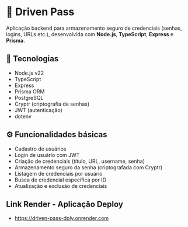 # 🔐 Driven Pass

Aplicação backend para armazenamento seguro de credenciais (senhas, logins, URLs etc.), desenvolvida com **Node.js**, **TypeScript**, **Express** e **Prisma**.

## 🚀 Tecnologias

- Node.js v22  
- TypeScript  
- Express  
- Prisma ORM  
- PostgreSQL  
- Cryptr (criptografia de senhas)  
- JWT (autenticação)  
- dotenv  

## ⚙️ Funcionalidades básicas

- Cadastro de usuários  
- Login de usuário com JWT  
- Criação de credenciais (título, URL, username, senha)  
- Armazenamento seguro da senha (criptografada com Cryptr)  
- Listagem de credenciais por usuário  
- Busca de credencial específica por ID  
- Atualização e exclusão de credenciais  

## Link Render - Aplicação Deploy

- https://driven-pass-dply.onrender.com
